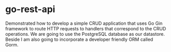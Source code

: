 # go-rest-api
Demonstrated how to develop a simple CRUD application that uses Go Gin framework to route HTTP requests to handlers that correspond to the CRUD operations. We are going to use the PostgreSQL database as our datastore. Beside I am also going to incorporate a developer friendly ORM called Gorm.
